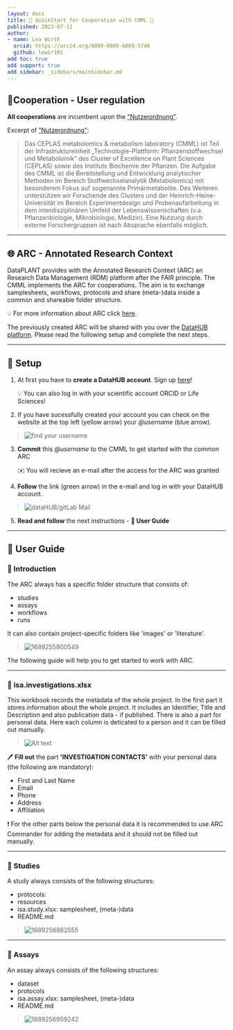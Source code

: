 ```yaml
---
layout: docs
title: 🚀 QuickStart for Cooperation with CMML 🌱
published: 2023-07-12
author:
- name: Lea Wirth
  orcid: https://orcid.org/0009-0009-6869-5746
  github: lewir101
add toc: true
add support: true
add sidebar: _sidebars/mainSidebar.md
---
```


## 👥Cooperation - User regulation
__All cooperations__ are incumbent upon the ["Nutzerordnung"](https://www.plant-biochemistry.hhu.de/facilities/metabolic-profiling/nutzerordnung).

Excerpt of ["Nutzerordnung"](https://www.plant-biochemistry.hhu.de/facilities/metabolic-profiling/nutzerordnung):

>Das CEPLAS metabolomics & metabolism laboratory (CMML) ist Teil der Infrastruktureinheit „Technologie-Plattform: Pflanzenstoffwechsel und Metabolomik“ des Cluster of Excellence on Plant Sciences (CEPLAS) sowie des Instituts Biochemie der Pflanzen. Die Aufgabe des CMML ist die Bereitstellung und Entwicklung analytischer Methoden im Bereich Stoffwechselanalytik (Metabolomics) mit besonderem Fokus auf sogenannte Primärmetabolite. Des Weiteren unterstützen wir Forschende des Clusters und der Heinrich-Heine-Universität im Bereich Experimentdesign und Probenaufarbeitung in dem interdisziplinären Umfeld der Lebenswissenschaften (v.a. Pflanzenbiologie, Mikrobiologie, Medizin). Eine Nutzung durch externe Forschergruppen ist nach Absprache ebenfalls möglich.

***
## 🌐 ARC - Annotated Research Context

DataPLANT provides with the Annotated Research Context (ARC) an Research Data Management (RDM) platform after the FAIR principle. The CMML  implements the ARC for cooperations. The aim is to exchange samplesheets, workflows, protocols and share (meta-)data inside a common and shareable folder structure.

:bulb: For more information about ARC click [here](https://nfdi4plants.org/nfdi4plants.knowledgebase/docs/implementation/AnnotatedResearchContext.html).

The previously created ARC will be shared with you over the [DataHUB platform](https://git.nfdi4plants.org/). Please read the following setup and complete the next steps.

***

## 👣 Setup

1. At first you have to __create a DataHUB account__. Sign up [here](https://auth.nfdi4plants.org/realms/dataplant/protocol/openid-connect/auth?client_id=gitlab-fr&nonce=356a5879964601fc6c507a0e1b9338d3&redirect_uri=https%3A%2F%2Fgit.nfdi4plants.org%2Fusers%2Fauth%2Fopenid_connect%2Fcallback&response_type=code&scope=openid%20profile%20email&state=38af8e237dfa652df91fa72afb2eeb66)!

    :bulb: You can also log in with your scientific account ORCID or Life Sciences!

2. If you have sucessfully created your account you can check on the website at the top left (yellow arrow) your _@username_ (blue arrow).

> ![find your username](nfdi4plants.knowledgebase/../image/cmml-quickstart/DataHUB-Username.png)

3. __Commit__ this _@username_ to the CMML to get started with the common ARC

    ✉️ You will recieve an e-mail after the access for the ARC was granted

4. __Follow__ the link (green arrow) in the e-mail and log in with your DataHUB account.

> ![dataHUB/gitLab Mail](nfdi4plants.knowledgebase/../image/cmml-quickstart/DataHUB-Access-Mail.png)

5. __Read and follow__ the next instructions - __📘 User Guide__

***
## 📘 User Guide

### 📖 Introduction
The ARC always has a specific folder structure that consists of: 

- studies
- assays
- workflows 
- runs 
   
It can also contain project-specific folders like 'images' or 'literature'.

 > ![1689255800549](nfdi4plants.knowledgebase/../image/cmml-quickstart/ARC-Folder-structure.png)

The following guide will help you to get started to work with ARC.

<!-- 

@note for lea: Missing - context of the structures
-->

***

### 📖 isa.investigations.xlsx

This workbook records the metadata of the whole project. In the first part it stores information about the whole project. It includes an Identifier, Title and Description and also publication data - if published. There is also a part for personal data. Here each column is deticated to a person and it can be filled out manually.

> ![Alt text](nfdi4plants.knowledgebase/../image/cmml-quickstart/isa-investigation.png)

:pen: __Fill out__ the part **'INVESTIGATION CONTACTS'** with your personal data (the following are mandatory):
   - First and Last Name 
   - Email
   - Phone
   - Address
   - Affiliation


❗ For the other parts below the personal data it is recommended to use ARC Commander  for adding the metadata and it should not be filled out manually. 

***

### 📖 Studies

A study always consists of the following structures: 

- protocols:  
- resources
- isa.study.xlsx: samplesheet, (meta-)data
- README.md

<!-- 

@note for lea: Missing - explanation of each structure
-->


> ![1689256862555](image/cmml-quickstart/1689256862555.png)

***


### 📖 Assays 

 An assay always consists of the following structures:

 - dataset
 - protocols
 - isa.assay.xlsx: samplesheet, (meta-)data
 - README.md
  
<!-- 

@note for lea: Missing - explanation of each structure
-->
  
> ![1689256959242](image/cmml-quickstart/1689256959242.png)


<!--

@Dominik: part mit deleting/adding/changing files and folders

-->